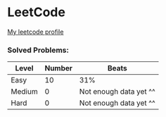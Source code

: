 # LeetCode

[My leetcode profile](https://leetcode.com/peskovdev/)


### Solved Problems:
| Level  | Number | Beats                  |
|--------|--------|------------------------|
| Easy   | 10     | 31%                    |
| Medium | 0      | Not enough data yet ^^ |
| Hard   | 0      | Not enough data yet ^^ |
